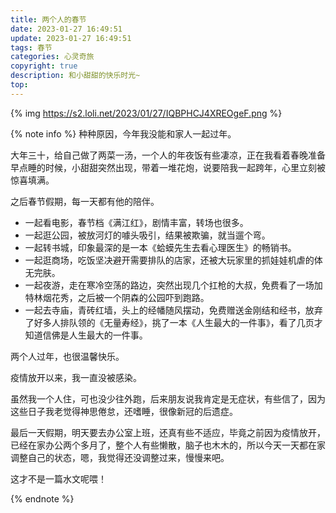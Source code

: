 ```yaml
---
title: 两个人的春节
date: 2023-01-27 16:49:51
update: 2023-01-27 16:49:51
tags: 春节
categories: 心灵奇旅
copyright: true
description: 和小甜甜的快乐时光~
top:
---
```


{% img https://s2.loli.net/2023/01/27/IQBPHCJ4XREOgeF.png %}

{% note info %}
种种原因，今年我没能和家人一起过年。

大年三十，给自己做了两菜一汤，一个人的年夜饭有些凄凉，正在我看着春晚准备早点睡的时候，小甜甜突然出现，带着一堆花炮，说要陪我一起跨年，心里立刻被惊喜填满。

之后春节假期，每一天都有他的陪伴。

- 一起看电影，春节档《满江红》，剧情丰富，转场也很多。
- 一起逛公园，被放河灯的噱头吸引，结果被欺骗，就当遛个弯。
- 一起转书城，印象最深的是一本《蛤蟆先生去看心理医生》的畅销书。
- 一起逛商场，吃饭坚决避开需要排队的店家，还被大玩家里的抓娃娃机虐的体无完肤。
- 一起夜游，走在寒冷空荡的路边，突然出现几个扛枪的大叔，免费看了一场加特林烟花秀，之后被一个阴森的公园吓到跑路。
- 一起去寺庙，青砖红墙，头上的经幡随风摆动，免费赠送金刚结和经书，放弃了好多人排队领的《无量寿经》，挑了一本《人生最大的一件事》，看了几页才知道信佛是人生最大的一件事。

两个人过年，也很温馨快乐。

疫情放开以来，我一直没被感染。

虽然我一个人住，可也没少往外跑，后来朋友说我肯定是无症状，有些信了，因为这些日子我老觉得神思倦怠，还嗜睡，很像新冠的后遗症。

最后一天假期，明天要去办公室上班，还真有些不适应，毕竟之前因为疫情放开，已经在家办公两个多月了，整个人有些懒散，脑子也木木的，所以今天一天都在家调整自己的状态，嗯，我觉得还没调整过来，慢慢来吧。

这才不是一篇水文呢喂！

{% endnote %}